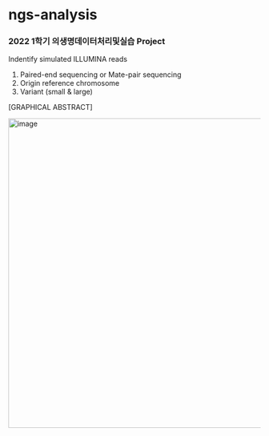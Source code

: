 # ngs-analysis
### 2022 1학기 의생명데이터처리및실습 Project

Indentify simulated ILLUMINA reads 
1) Paired-end sequencing or Mate-pair sequencing
2) Origin reference chromosome
3) Variant (small & large)



[GRAPHICAL ABSTRACT]

<img width="618" alt="image" src="https://user-images.githubusercontent.com/96517645/175475779-23129607-746d-4ee9-aa5c-398ce3493e00.png">


